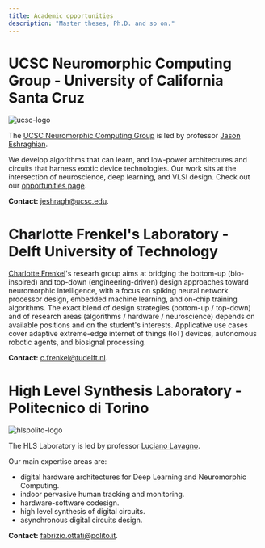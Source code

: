 ```yaml
---
title: Academic opportunities
description: "Master theses, Ph.D. and so on."
---
```


# UCSC Neuromorphic Computing Group - University of California Santa Cruz

![ucsc-logo](/img/opportunities/academia/ucsc-logo.png)

The [UCSC Neuromorphic Computing Group](https://ncg.ucsc.edu/) is led by professor [Jason Eshraghian](https://jasoneshraghian.com). 

We develop algorithms that can learn, and low-power architectures and circuits that harness exotic device technologies. Our work sits at the intersection of neuroscience, deep learning, and VLSI design. Check out our [opportunities page](https://ncg.ucsc.edu/join-us/).

**Contact:** jeshragh@ucsc.edu.

# Charlotte Frenkel's Laboratory - Delft University of Technology 

[Charlotte Frenkel](https://chfrenkel.github.io)'s researh group aims at bridging the bottom-up (bio-inspired) and top-down (engineering-driven) design approaches toward neuromorphic intelligence, with a focus on spiking neural network processor design, embedded machine learning, and on-chip training algorithms. The exact blend of design strategies (bottom-up / top-down) and of research areas (algorithms / hardware / neuroscience) depends on available positions and on the student's interests. Applicative use cases cover adaptive extreme-edge internet of things (IoT) devices, autonomous robotic agents, and biosignal processing.

**Contact:** c.frenkel@tudelft.nl.

# High Level Synthesis Laboratory - Politecnico di Torino

![hlspolito-logo](/img/opportunities/academia/hlspolito-logo.png)

The HLS Laboratory is led by professor [Luciano Lavagno](https://scholar.google.com/citations?user=tRCNWC4AAAAJ&hl=en&oi=ao).

Our main expertise areas are:
- digital hardware architectures for Deep Learning and Neuromorphic Computing.
- indoor pervasive human tracking and monitoring.
- hardware-software codesign.
- high level synthesis of digital circuits.
- asynchronous digital circuits design.

**Contact:** fabrizio.ottati@polito.it.
